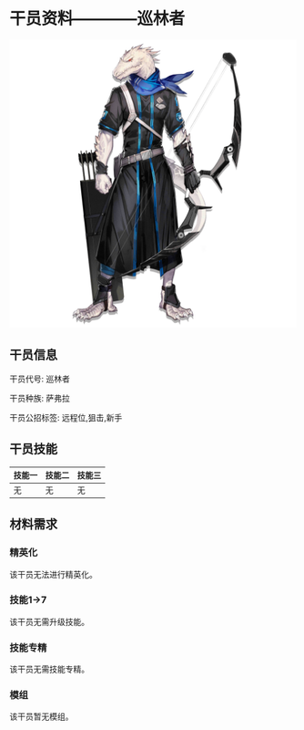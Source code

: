 # 干员资料————巡林者

![巡林者](./oprImages/巡林者.png)

## 干员信息

干员代号: 巡林者

干员种族: 萨弗拉

干员公招标签: 远程位,狙击,新手

## 干员技能

| 技能一       | 技能二   | 技能三 |
| ------------ | -------- | ------ |
| 无 | 无 | 无 |

## 材料需求

### 精英化

该干员无法进行精英化。

### 技能1→7

该干员无需升级技能。

### 技能专精

该干员无需技能专精。

### 模组

该干员暂无模组。
